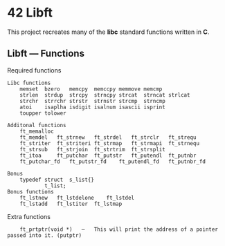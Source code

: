 #	42 Libft
This project recreates many of the **libc** standard functions written in **C**.

##	Libft — Functions
Required functions
```
Libc functions
	memset	bzero	memcpy	memccpy	memmove	memcmp
	strlen	strdup	strcpy	strncpy	strcat	strncat	strlcat
	strchr	strrchr	strstr	strnstr	strcmp	strncmp
	atoi	isaplha	isdigit	isalnum	isascii	isprint
	toupper	tolower
```
```
Additonal functions
	ft_memalloc	
	ft_memdel	ft_strnew	ft_strdel	ft_strclr	ft_strequ
	ft_striter	ft_striteri	ft_strmap	ft_strmapi	ft_strnequ
	ft_strsub	ft_strjoin	ft_strtrim	ft_strsplit
	ft_itoa		ft_putchar	ft_putstr	ft_putendl	ft_putnbr
	ft_putchar_fd	ft_putstr_fd	ft_putendl_fd	ft_putnbr_fd
```
```
Bonus
	typedef	struct	s_list{}
			t_list;
Bonus functions
	ft_lstnew	ft_lstdelone	ft_lstdel	
	ft_lstadd	ft_lstiter	ft_lstmap
```
Extra functions
```
	ft_prtptr(void *)	—	This will print the address of a pointer passed into it. (putptr)
```
